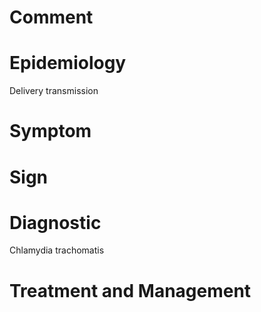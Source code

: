 # Comment

# Epidemiology

Delivery transmission

# Symptom

# Sign

# Diagnostic

Chlamydia trachomatis

# Treatment and Management
